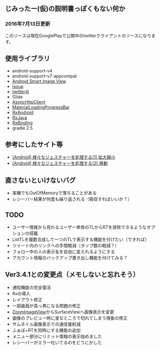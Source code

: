## じみったー(仮)の説明書っぽくもない何か ##

### 2016年7月13日更新 ###
このソースは現在GooglePlayで公開中のtwitterクライアントのソースになります。

## 使用ライブラリ ##
* android-support-v4  
* android-support-v7-appcompat  
* [Android Smart Image View](http://loopj.com/android-smart-image-view/)  
* [jsoup](http://jsoup.org/)
* [twitter4j](http://twitter4j.org/ja/)  
* Glide
* [AsyncHttpClient](http://loopj.com/android-async-http/)  
* [MaterialLoadingProgressBar](https://github.com/lsjwzh/MaterialLoadingProgressBar)  
* [RxAndroid](https://github.com/ReactiveX/RxAndroid)  
* [RxJava](https://github.com/ReactiveX/RxJava)  
* [RxBinding](https://github.com/JakeWharton/RxBinding)
* gradle 2.5

## 参考にしたサイト等 ##
* [[Android] 様々なジェスチャーを処理する(1) 拡大縮小](http://chicketen.blog.jp/archives/1579621.html)
* [[Android] 様々なジェスチャーを処理する(2) 移動](http://chicketen.blog.jp/archives/1622120.html)

## 直さないといけないバグ ##
* 実機でもOutOfMemoryで落ちることがある
* レシーバー結果が何度も繰り返される（吸収すればいいか？）

## TODO ##
* ユーザー情報から見れるユーザー単体のTLからRTを排除できるようなオプションの搭載
* ListTLを複数合成して一つのTLで表示する機能を付けたい（できれば）
* ツイート内のリンクへの手間軽減（タップ数の軽減？）
* フォロー中の人の表示名を自由に変えれるようにする
* アカウント情報のバックアップ書き出し機能を付けてみる？

## Ver3.4.1との変更点（メモしないと忘れそう） ##
* 通知機能の完全復活
* Rxの導入
* レイアウト修正
* 一部画面が真っ黒になる問題の修正
* [ZoomImageView](http://sukohi.blogspot.jp/2013/11/imageview.html)からSurfaceViewへ画像表示を変更
* 画像のプレビュー時に変なところで切れてしまう現象の修正
* サムネイル画像表示での通信量削減
* ふぁぼ+RTを同時にする機能の追加
* メニュー部分にリミット情報の表示始めました
* レシーバーがエラー吐いてるのをどうにかした